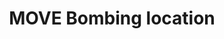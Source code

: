 ---
pid: RS245
title: MOVE Bombing location
location_transcription: Osage ave/ West Philly
zipcode: '19104'
outside_phl: 
neighborhood: University City,Belmont,Parkside,Powelton Village
age: '35'
age_range: 30-39
instagram: 
image_file_name: RS_245.jpg
proposal_transcription: In the 1980s, the Philadelphia Police Department fire bombed
  an entire block to force the MOVE monument and of their housing thereby killing
  and hurting many people.
topic: History,MOVE,Philadelphia,Violence
topic_summary: 0, 0, 0, 0
type: Other No Form
keywords_other: 
credit: Stephan
image_labels: 
twitter: 
facebook: 
permalink: "/monuments/rs245/"
layout: item-page
---